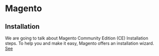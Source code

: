 # Magento

## Installation

We are going to talk about Magento Community Edition (CE) Installation steps. To help you and make it easy, Magento offers an installation wizard. [See]() 